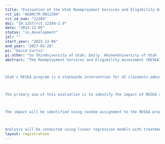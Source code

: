 ```yaml
---
title: "Evaluation of the Utah Reemployment Services and Eligibility Assessment (RESEA) program: Process and impact evaluation"
rct_id: "AEARCTR-0012284"
rct_id_num: "12284"
doi: "10.1257/rct.12284-2.0"
date: "2023-12-05"
status: "in_development"
jel: ""
start_year: "2023-12-06"
end_year: "2027-02-28"
pi: "David Curtis"
pi_other: "Su ShinUniversity of Utah; Emily  AhonenUniversity of Utah ; Tessa WashburnUniversity of Utah; Emma  MaxwellUniversity of Utah; Mansi  WadhwaUniversity of Utah"
abstract: "The Reemployment Services and Eligibility Assessment (RESEA) program is a grant program administered by the Department of Labor, Employment and Training Administration to participating state workforce agencies. States implement the RESEA program to selected unemployment insurance (UI) claimants, with the goals of addressing reemployment needs and preventing improper payments through strengthened enforcement of UI eligibility requirements. Purposes of the RESEA program include reducing the duration that claimants receive UI benefits by improving employment outcomes; strengthening UI program integrity by detecting eligibility issues among claimants; and acting as an entry point for claimants to other workforce system partners. The primary aim of this evaluation is to assess the impact of Utah’s RESEA program in reducing UI duration and increasing the likelihood of reemployment. 

Utah's RESEA program is a statewide intervention for UI claimants administered by the Utah Department of Workforce Services Unemployment Insurance Division (DWS UI). Every week, around 300 to 400 claimants are selected for the RESEA program, with approximately 70% of selected claimants participating. Selected claimants are required to complete an eligibility review and to schedule and participate in a one-on-one meeting with an employment counselor (i.e., the RESEA meeting). The mandatory eligibility review (ER) requires claimants report recent job search activities and ongoing UI eligibility. In the RESEA meeting, claimants meet with the counselor who provides a range of tailored reemployment services. These services include presenting informational resources, discussing job search strategies, reviewing best practices for resumes and interviewing, teaching how to conduct a demand-driven job search and developing an individualized employment plan.  Failure to participate in the ER or RESEA meeting can result in denial of UI benefits. 

The primary aim of this evaluation is to identify the impact of RESEA on (i) UI duration and (ii) likelihood of reemployment. Secondary aims include estimating its impact on UI benefits, claimant earnings, and multiple process-related outcomes, such as likelihood of denial of benefits and use of reemployment services at employment centers. This evaluation will also examine heterogeneity in the impact of RESEA across claimant socio-demographic characteristics, across counselors, and by the industry-specific unemployment rate (given claimants' employment history). 

The impact will be identified using random assignment to the RESEA program or a control group receiving the regular UI program. The randomization will involve two steps: (a) random selection of claimants from the pool of evaluation-eligible claimants, done on a weekly basis as determined by the capacity of the Utah DWS UI; (b) randomization into the RESEA or control groups on a weekly basis. This latter randomization will enable estimation of the impact of RESEA as the difference by assignment to RESEA relative to the control group. RESEA program eligibility criteria include receipt of at least one UI payment and no job deferral. As an additional criterion for the evaluation, only claimants scoring in the 1st through 90th percentile for likelihood to exhaust UI benefits will be eligible for randomization; claimants with the top decile of profiling scores for exhausting UI benefits will be assigned to RESEA and excluded from the evaluation. The randomization process is scheduled to start in December 2023 and end in approximately December, 2025.  A randomization ratio of 2:1 for RESEA relative to the control group will be maintained throughout the evaluation. The randomization will continue until the desired sample sizes are obtained (30,000 claimants in treatment group and 15,000 in control group).

Analysis will be conducted using linear regression models with treatment assignment on the right-hand side along with a vector of covariates (including gender, race/ethnicity, education, age, disability status, US citizenship, month of UI filing, UI claim filing time-lapse, number of previous UI claims, years of tenure, severance, industry unemployment rates, number of employers, wages prior to most recent UI claim, country indicators). Furthermore, we intend to analyze heterogeneity in the impact of the RESEA program by interacting treatment assignment with relevant moderators. Appropriate sensitivity tests will be conducted to test the robustness of the estimated effects. "
layout: registration
---
```


